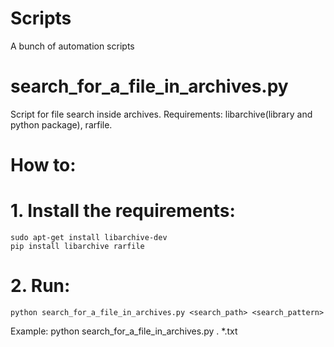 # Scripts
A bunch of automation scripts

# search_for_a_file_in_archives.py
Script for file search inside archives. Requirements: libarchive(library and python package), rarfile.
# How to:
# 1. Install the requirements:
    sudo apt-get install libarchive-dev
    pip install libarchive rarfile
# 2. Run:
    python search_for_a_file_in_archives.py <search_path> <search_pattern>
Example:
    python search_for_a_file_in_archives.py . *.txt
